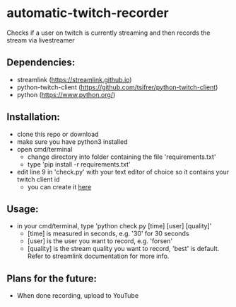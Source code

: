 # automatic-twitch-recorder

Checks if a user on twitch is currently streaming and then records the stream via livestreamer

## Dependencies:

- streamlink (https://streamlink.github.io)
- python-twitch-client (https://github.com/tsifrer/python-twitch-client)
- python (https://www.python.org/)

## Installation:

- clone this repo or download
- make sure you have python3 installed
- open cmd/terminal
  - change directory into folder containing the file 'requirements.txt'
  - type 'pip install -r requirements.txt'
- edit line 9 in 'check.py' with your text editor of choice so it contains your twitch client id
  - you can create it [here](https://glass.twitch.tv/console/apps)

## Usage:

- in your cmd/terminal, type 'python check.py [time] [user] [quality]'
  - [time] is measured in seconds, e.g. '30' for 30 seconds
  - [user] is the user you want to record, e.g. 'forsen'
  - [quality] is the stream quality you want to record, 'best' is default. Refer to streamlink documentation for more info.


## Plans for the future:

- When done recording, upload to YouTube
